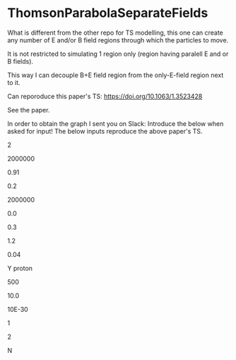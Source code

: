 # ThomsonParabolaSeparateFields

What is different from the other repo for TS modelling, this one can create any number of E and/or B field regions through which the particles to move.

It is not restricted to simulating 1 region only (region having paralell E and or B fields).

This way I can decouple B+E field region from the only-E-field region next to it.

Can reporoduce this paper's TS: https://doi.org/10.1063/1.3523428

See the paper.



In order to obtain the graph I sent you on Slack:
Introduce the below when asked for input!
The below inputs reproduce the above paper's TS.

2

2000000

0.91

0.2

2000000

0.0

0.3

1.2

0.04

Y
proton

500

10.0

10E-30

1

2

N
